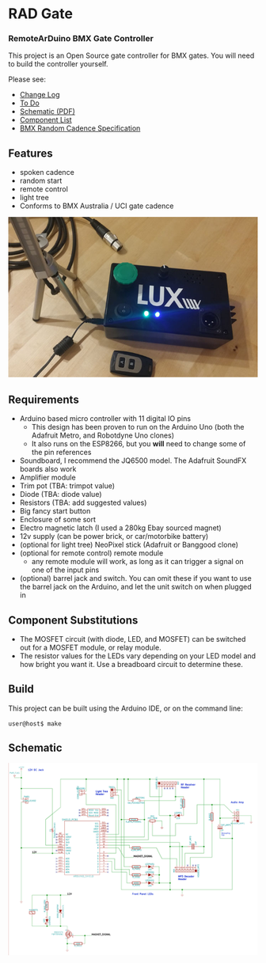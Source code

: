 # RAD Gate
### RemoteArDuino BMX Gate Controller

This project is an Open Source gate controller for BMX gates. You will need to build the controller yourself.

Please see:

 - [Change Log](CHANGELOG.md)
 - [To Do](doc/ToDo.md)
 - [Schematic (PDF)](doc/schematic.pdf)
 - [Component List](doc/ComponentList.md)
 - [BMX Random Cadence Specification](doc/BMXCadence.md)

## Features

- spoken cadence
- random start
- remote control
- light tree
- Conforms to BMX Australia / UCI gate cadence

![Image of gate controller](doc/radgate.jpg)

## Requirements

- Arduino based micro controller with 11 digital IO pins
  - This design has been proven to run on the Arduino Uno (both the Adafruit Metro, and Robotdyne Uno clones)
  - It also runs on the ESP8266, but you **will** need to change some of the pin references
- Soundboard, I recommend the JQ6500 model. The Adafruit SoundFX boards also work
- Amplifier module
- Trim pot (TBA: trimpot value)
- Diode (TBA: diode value)
- Resistors (TBA: add suggested values)
- Big fancy start button
- Enclosure of some sort
- Electro magnetic latch (I used a 280kg Ebay sourced magnet)
- 12v supply (can be power brick, or car/motorbike battery)
- (optional for light tree) NeoPixel stick (Adafruit or Banggood clone)
- (optional for remote control) remote module
  - any remote module will work, as long as it can trigger a signal on one of the input pins
- (optional) barrel jack and switch. You can omit these if you want to use the barrel jack on the Arduino, and let the unit switch on when plugged in

## Component Substitutions

- The MOSFET circuit (with diode, LED, and MOSFET) can be switched out for a MOSFET module, or relay module.
- The resistor values for the LEDs vary depending on your LED model and how bright you want it. Use a breadboard circuit to determine these.

## Build

This project can be built using the Arduino IDE, or on the command line:

````
user@host$ make
````

## Schematic

![Image of gate controller schematic](doc/schematic.png)
